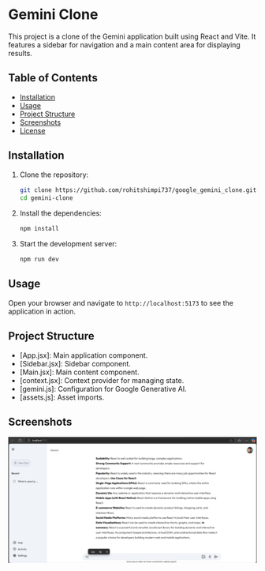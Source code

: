 # Gemini Clone

This project is a clone of the Gemini application built using React and Vite. It features a sidebar for navigation and a main content area for displaying results.

## Table of Contents

- [Installation](#installation)
- [Usage](#usage)
- [Project Structure](#project-structure)
- [Screenshots](#screenshots)
- [License](#license)

## Installation

1. Clone the repository:

   ```sh
   git clone https://github.com/rohitshimpi737/google_gemini_clone.git
   cd gemini-clone
   ```

2. Install the dependencies:

   ```sh
   npm install
   ```

3. Start the development server:
   ```sh
   npm run dev
   ```

## Usage

Open your browser and navigate to `http://localhost:5173` to see the application in action.

## Project Structure

- [App.jsx]: Main application component.
- [Sidebar.jsx]: Sidebar component.
- [Main.jsx]: Main content component.
- [context.jsx]: Context provider for managing state.
- [gemini.js]: Configuration for Google Generative AI.
- [assets.js]: Asset imports.

## Screenshots

![Home page](./src/assets/image.png)
